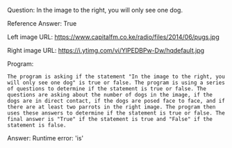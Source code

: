 Question: In the image to the right, you will only see one dog.

Reference Answer: True

Left image URL: https://www.capitalfm.co.ke/radio/files/2014/06/pugs.jpg

Right image URL: https://i.ytimg.com/vi/YlPEDBPw-Dw/hqdefault.jpg

Program:

```
The program is asking if the statement "In the image to the right, you will only see one dog" is true or false. The program is using a series of questions to determine if the statement is true or false. The questions are asking about the number of dogs in the image, if the dogs are in direct contact, if the dogs are posed face to face, and if there are at least two parrots in the right image. The program then uses these answers to determine if the statement is true or false. The final answer is "True" if the statement is true and "False" if the statement is false.
```
Answer: Runtime error: 'is'

